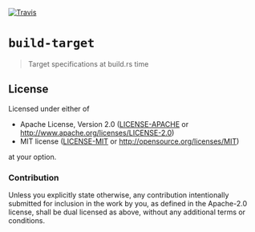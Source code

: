 [![Travis][travis]](https://travis-ci.org/japaric/build-target)

[travis]: https://travis-ci.org/japaric/build-target.svg?branch=master

# `build-target`

> Target specifications at build.rs time

## License

Licensed under either of

- Apache License, Version 2.0 ([LICENSE-APACHE](LICENSE-APACHE) or
  http://www.apache.org/licenses/LICENSE-2.0)
- MIT license ([LICENSE-MIT](LICENSE-MIT) or http://opensource.org/licenses/MIT)

at your option.

### Contribution

Unless you explicitly state otherwise, any contribution intentionally submitted for inclusion in the
work by you, as defined in the Apache-2.0 license, shall be dual licensed as above, without any
additional terms or conditions.

